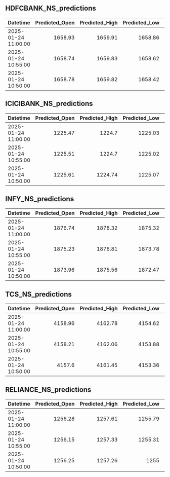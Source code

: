 ## HDFCBANK_NS_predictions
| Datetime            |   Predicted_Open |   Predicted_High |   Predicted_Low |   Predicted_Close |   Predicted_Volume |
|:--------------------|-----------------:|-----------------:|----------------:|------------------:|-------------------:|
| 2025-01-24 11:00:00 |          1658.93 |          1659.91 |         1658.86 |           1659.5  |            99734.9 |
| 2025-01-24 10:55:00 |          1658.74 |          1659.83 |         1658.62 |           1659.43 |           104864   |
| 2025-01-24 10:50:00 |          1658.78 |          1659.82 |         1658.42 |           1659.24 |           113911   |

## ICICIBANK_NS_predictions
| Datetime            |   Predicted_Open |   Predicted_High |   Predicted_Low |   Predicted_Close |   Predicted_Volume |
|:--------------------|-----------------:|-----------------:|----------------:|------------------:|-------------------:|
| 2025-01-24 11:00:00 |          1225.47 |          1224.7  |         1225.03 |           1225.21 |            96657.9 |
| 2025-01-24 10:55:00 |          1225.51 |          1224.7  |         1225.02 |           1225.2  |            95416.4 |
| 2025-01-24 10:50:00 |          1225.61 |          1224.74 |         1225.07 |           1225.28 |            93812.2 |

## INFY_NS_predictions
| Datetime            |   Predicted_Open |   Predicted_High |   Predicted_Low |   Predicted_Close |   Predicted_Volume |
|:--------------------|-----------------:|-----------------:|----------------:|------------------:|-------------------:|
| 2025-01-24 11:00:00 |          1876.74 |          1878.32 |         1875.32 |           1875.95 |            41482.3 |
| 2025-01-24 10:55:00 |          1875.23 |          1876.81 |         1873.78 |           1874.37 |            39504.2 |
| 2025-01-24 10:50:00 |          1873.96 |          1875.56 |         1872.47 |           1873.07 |            37793.3 |

## TCS_NS_predictions
| Datetime            |   Predicted_Open |   Predicted_High |   Predicted_Low |   Predicted_Close |   Predicted_Volume |
|:--------------------|-----------------:|-----------------:|----------------:|------------------:|-------------------:|
| 2025-01-24 11:00:00 |          4158.96 |          4162.78 |         4154.62 |           4157.75 |            16990.1 |
| 2025-01-24 10:55:00 |          4158.21 |          4162.06 |         4153.88 |           4156.94 |            16889.9 |
| 2025-01-24 10:50:00 |          4157.6  |          4161.45 |         4153.36 |           4156.15 |            16818   |

## RELIANCE_NS_predictions
| Datetime            |   Predicted_Open |   Predicted_High |   Predicted_Low |   Predicted_Close |   Predicted_Volume |
|:--------------------|-----------------:|-----------------:|----------------:|------------------:|-------------------:|
| 2025-01-24 11:00:00 |          1256.28 |          1257.61 |         1255.79 |           1256.49 |             119725 |
| 2025-01-24 10:55:00 |          1256.15 |          1257.33 |         1255.31 |           1256.08 |             118651 |
| 2025-01-24 10:50:00 |          1256.25 |          1257.26 |         1255    |           1255.8  |             121022 |

